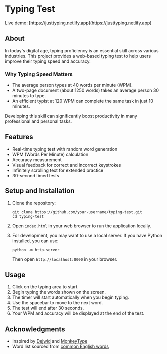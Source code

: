 # Typing Test

Live demo: [https://justtyping.netlify.app](https://justtyping.netlify.app)

## About

In today's digital age, typing proficiency is an essential skill across various industries. This project provides a web-based typing test to help users improve their typing speed and accuracy.

### Why Typing Speed Matters

- The average person types at 40 words per minute (WPM).
- A two-page document (about 1250 words) takes an average person 30 minutes to type.
- An efficient typist at 120 WPM can complete the same task in just 10 minutes.

Developing this skill can significantly boost productivity in many professional and personal tasks.

## Features

- Real-time typing test with random word generation
- WPM (Words Per Minute) calculation
- Accuracy measurement
- Visual feedback for correct and incorrect keystrokes
- Infinitely scrolling text for extended practice
- 30-second timed tests

## Setup and Installation

1. Clone the repository:
   ```
   git clone https://github.com/your-username/typing-test.git
   cd typing-test
   ```

2. Open `index.html` in your web browser to run the application locally.

3. For development, you may want to use a local server. If you have Python installed, you can use:
   ```
   python -m http.server
   ```
   Then open `http://localhost:8000` in your browser.

## Usage

1. Click on the typing area to start.
2. Begin typing the words shown on the screen.
3. The timer will start automatically when you begin typing.
4. Use the spacebar to move to the next word.
5. The test will end after 30 seconds.
6. Your WPM and accuracy will be displayed at the end of the test.

## Acknowledgments

- Inspired by [Dejwid](https://github.com/dejwid) and [MonkeyType](https://monkeytype.com/)
- Word list sourced from [common English words](https://github.com/first20hours/google-10000-english)
